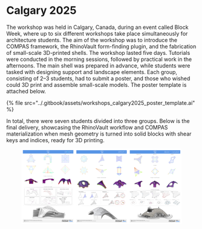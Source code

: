 # Calgary 2025

The workshop was held in Calgary, Canada, during an event called Block Week, where up to six different workshops take place simultaneously for architecture students. The aim of the workshop was to introduce the COMPAS framework, the RhinoVault form-finding plugin, and the fabrication of small-scale 3D-printed shells. The workshop lasted five days. Tutorials were conducted in the morning sessions, followed by practical work in the afternoons. The main shell was prepared in advance, while students were tasked with designing support and landscape elements. Each group, consisting of 2–3 students, had to submit a poster, and those who wished could 3D print and assemble small-scale models. The poster template is attached below.

{% file src="../.gitbook/assets/workshops_calgary2025_poster_template.ai" %}

In total, there were seven students divided into three groups. Below is the final delivery, showcasing the RhinoVault workflow and COMPAS materialization when mesh geometry is turned into solid blocks with shear keys and indices, ready for 3D printing.

<figure><img src="../.gitbook/assets/workshops_calgary2025_student_posters.jpg" alt=""><figcaption></figcaption></figure>

